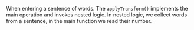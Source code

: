 When entering a sentence of words. The `applyTransform()` implements the main operation and invokes nested logic. In nested logic, we collect words from a sentence, in the main function we read their number.